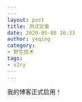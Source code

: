 ```yaml
---
​---
layout: post
title: 测试文章
date: 2020-05-08 16:33
author: yeqing
category: 
- 野生技术
tags: 
- v2ry
​---
---
```


我的博客正式启用！